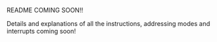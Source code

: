 README COMING SOON!!

Details and explanations of all the instructions, addressing modes and interrupts coming soon!
